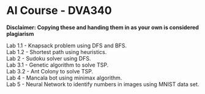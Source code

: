 # AI Course - DVA340
**Disclaimer: Copying these and handing them in as your own is considered plagiarism**  

Lab 1.1 - Knapsack problem using DFS and BFS.  
Lab 1.2 - Shortest path using heuristics.  
Lab 2 - Sudoku solver using DFS.  
Lab 3.1 - Genetic algorithm to solve TSP.  
Lab 3.2 - Ant Colony to solve TSP.  
Lab 4 - Mancala bot using minimax algorithm.  
Lab 5 - Neural Network to identify numbers in images using MNIST data set.  
